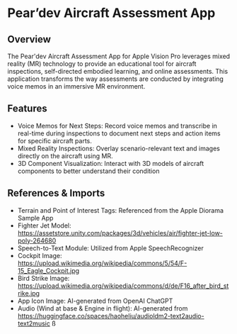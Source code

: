 # Pear’dev Aircraft Assessment App

## Overview
The Pear'dev Aircraft Assessment App for Apple Vision Pro leverages mixed reality (MR) technology to provide an educational tool for aircraft inspections, self-directed embodied learning, and online assessments. This application transforms the way assessments are conducted by integrating voice memos in an immersive MR environment.

## Features
* Voice Memos for Next Steps: Record voice memos and transcribe in real-time during inspections to document next steps and action items for specific aircraft parts.
* Mixed Reality Inspections: Overlay scenario-relevant text and images directly on the aircraft using MR.
* 3D Component Visualization: Interact with 3D models of aircraft components to better understand their condition

## References & Imports
* Terrain and Point of Interest Tags: Referenced from the Apple Diorama Sample App
* Fighter Jet Model: https://assetstore.unity.com/packages/3d/vehicles/air/fighter-jet-low-poly-264680 
* Speech-to-Text Module: Utilized from Apple SpeechRecognizer
* Cockpit Image: https://upload.wikimedia.org/wikipedia/commons/5/54/F-15_Eagle_Cockpit.jpg
* Bird Strike Image: https://upload.wikimedia.org/wikipedia/commons/d/de/F16_after_bird_strike.jpg
* App Icon Image: AI-generated from OpenAI ChatGPT
* Audio (Wind at base & Engine in flight): AI-generated from https://huggingface.co/spaces/haoheliu/audioldm2-text2audio-text2music ß